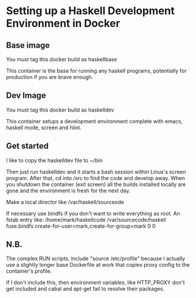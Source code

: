 Setting up a Haskell Development Environment in Docker 
======================================================

Base image
----------
You must tag this docker build as haskellbase

This container is the base for running any haskell programs, potentially for production if you are brave enough.

Dev Image
---------
You must tag this docker build as haskelldev

This container setups a development environment complete with emacs, haskell mode, screen and hlint.

Get started
-----------
I like to copy the haskelldev file to ~/bin

Then just run haskelldev and it starts a bash session within Linux's screen program.
After that, cd into /src to find the code and develop away. When you shutdown the container (exit screen) all the builds installed locally are gone and the environment is fresh for the next day.

Make a local director like /var/haskell/sourceode

If necessary use bindfs if you don't want to write everything as root. An fstab entry like:
/home/mark/haskellcode /var/sourcecode/haskell fuse.bindfs create-for-user=mark,create-for-group=mark 0 0

N.B.
----
The complex RUN scripts, include "source /etc/profile"  because I actually use a slightly longer base Dockerfile at work that copies proxy config to the container's profile.

If I don't include this, then environment variables, like HTTP_PROXY don't get included and cabal and apt-get fail to resolve their packages.
